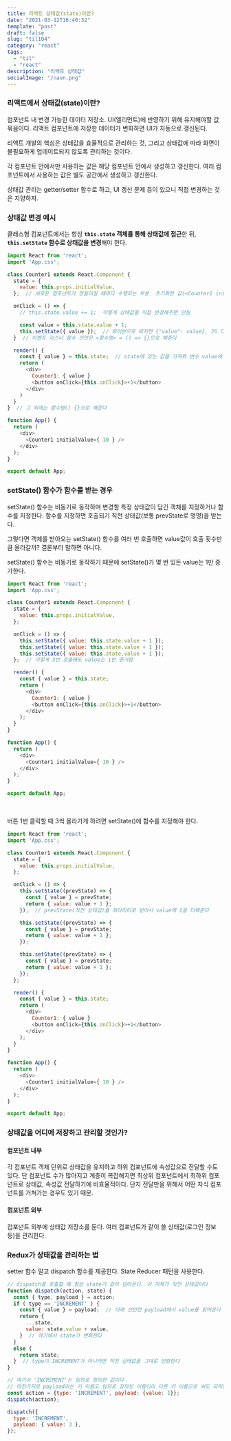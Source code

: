 ```yaml
---
title: 리액트 상태값(state)이란?
date: "2021-03-12T16:40:32"
template: "post"
draft: false
slug: "til104"
category: "react"
tags:
  - "til"
  - "react"
description: "리액트 상태값"
socialImage: "/naon.png"
---
```


### 리액트에서 상태값(state)이란?
컴포넌트 내 변경 가능한 데이터 저장소. UI(엘리먼트)에 반영하기 위해 유지해야할 값 묶음이다. 리액트 컴포넌트에 저장한 데이터가 변화하면 UI가 자동으로 갱신된다.

리액트 개발의 핵심은 상태값을 효율적으로 관리하는 것, 그리고 상태값에 따라 화면이 불필요하게 업데이트되지 않도록 관리하는 것이다.

각 컴포넌트 안에서만 사용하는 값은 해당 컴포넌트 안에서 생성하고 갱신한다. 여러 컴포넌트에서 사용하는 값은 별도 공간에서 생성하고 갱신한다.

상태값 관리는 getter/setter 함수로 하고, UI 갱신 문제 등이 있으니 직접 변경하는 것은 지양하자.

### 상태값 변경 예시
클래스형 컴포넌트에서는 항상 **`this.state` 객체를 통해 상태값에 접근**한 뒤, **`this.setState` 함수로 상태값을 변경**해야 한다.

```js
import React from 'react';
import 'App.css';

class Counter1 extends React.Component {
  state = {
    value: this.props.initialValue,
  };  // 새로운 컴포넌트가 만들어질 때마다 수행되는 부분. 초기화한 값(<Counter1 initialValue={ 10 } />)을 받아온다(props)

  onClick = () => {
    // this.state.value += 1;  이렇게 상태값을 직접 변경해주면 안됨

    const value = this.state.value + 1;
    this.setState({ value });  // 파이썬으로 따지면 {"value": value}, JS 다른 표기법으로는 {value: value}와 같다. JS에서 키-값 변수가 같으면 생략 가능하므로 {value}가 된다
  }  // 이벤트 리스너 함수 선언은 <함수명> = () => {}으로 해준다

  render() {
    const { value } = this.state;  // state에 있는 값을 가져와 변수 value에 할당
    return (
      <div>
        Counter1: { value }
        <button onClick={this.onClick}>+1</button>
      </div>
    )
  }
}  // 그 외에는 함수명() {}으로 해준다

function App() {
  return (
    <div>
      <Counter1 initialValue={ 10 } />
    </div>
  );
}

export default App;
```

### setState() 함수가 함수를 받는 경우
setState() 함수는 비동기로 동작하며 변경할 특정 상태값이 담긴 객체를 지정하거나 함수를 지정한다. 함수를 지정하면 호출되기 직전 상태값(보통 prevState로 명명)을 받는다.

그렇다면 객체를 받아오는 setState() 함수를 여러 번 호출하면 value값이 호출 횟수만큼 올라갈까? 결론부터 말하면 아니다.

setState() 함수는 비동기로 동작하기 때문에 setState()가 몇 번 있든 value는 1만 증가한다.

```js
import React from 'react';
import 'App.css';

class Counter1 extends React.Component {
  state = {
    value: this.props.initialValue,
  };

  onClick = () => {
    this.setState({ value: this.state.value + 1 });
    this.setState({ value: this.state.value + 1 });
    this.setState({ value: this.state.value + 1 });
  };  // 이렇게 3번 호출해도 value는 1만 증가함

  render() {
    const { value } = this.state;
    return (
      <div>
        Counter1: { value }
        <button onClick={this.onClick}>+1</button>
      </div>
    );
  }
}

function App() {
  return (
    <div>
      <Counter1 initialValue={ 10 } />
    </div>
  );
}

export default App;
```

<br>

버튼 1번 클릭할 때 3씩 올라가게 하려면 setState()에 함수를 지정해야 한다.

```js
import React from 'react';
import 'App.css';

class Counter1 extends React.Component {
  state = {
    value: this.props.initialValue,
  };

  onClick = () => {
    this.setState((prevState) => {
      const { value } = prevState;
      return { value: value + 1 };
    });  // prevState(직전 상태값)를 파라미터로 받아서 value에 1을 더해준다

    this.setState((prevState) => {
      const { value } = prevState;
      return { value: value + 1 };
    });

    this.setState((prevState) => {
      const { value } = prevState;
      return { value: value + 1 };
    });
  };

  render() {
    const { value } = this.state;
    return (
      <div>
        Counter1: { value }
        <button onClick={this.onClick}>+1</button>
      </div>
    );
  }
}

function App() {
  return (
    <div>
      <Counter1 initialValue={ 10 } />
    </div>
  );
}

export default App;
```

### 상태값을 어디에 저장하고 관리할 것인가?
#### 컴포넌트 내부
각 컴포넌트 객체 단위로 상태값을 유지하고 하위 컴포넌트에 속성값으로 전달할 수도 있다. 단 컴포넌트 수가 많아지고 계층이 복잡해지면 최상위 컴포넌트에서 최하위 컴포넌트로 상태값, 속성값 전달하기에 비효율적이다. 단지 전달만을 위해서 어떤 자식 컴포넌트를 거쳐가는 경우도 있기 때문.

#### 컴포넌트 외부
컴포넌트 외부에 상태값 저장소를 둔다. 여러 컴포넌트가 같이 쓸 상태값(로그인 정보 등)을 관리한다.

### Redux가 상태값을 관리하는 법
setter 함수 말고 dispatch 함수를 제공한다. State Reducer 패턴을 사용한다.

```js
// dispatch를 호출할 때 항상 state가 같이 넘어온다. 이 자체가 직전 상태값이다
function dispatch(action, state) {
  const { type, payload } = action;
  if ( type == 'INCREMENT' ) {
    const { value } = payload;  // 아래 선언한 payload에서 value를 읽어온다
    return {
      ...state,
      value: state.value + value,
    }  // 여기에서 state가 변화한다
  }
  else {
    return state;
  }  // type이 INCREMENT가 아니라면 직전 상태값을 그대로 반환한다
}

// 여기서 'INCREMENT'는 임의로 정의한 값이다
// 마찬가지로 payload라는 키 이름도 임의로 정의된 이름이라 다른 키 이름으로 써도 되지만 보통 payload로 쓴다
const action = {type: 'INCREMENT', payload: {value: 1}};
dispatch(action);

dispatch({
  type: 'INCREMENT',
  payload: { value: 3 },
});
```